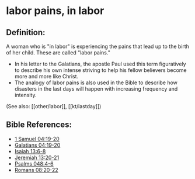 # labor pains, in labor #

## Definition: ##

A woman who is "in labor" is experiencing the pains that lead up to the birth of her child. These are called "labor pains."

* In his letter to the Galatians, the apostle Paul used this term figuratively to describe his own intense striving to help his fellow believers become more and more like Christ.
* The analogy of labor pains is also used in the Bible to describe how disasters in the last days will happen with increasing frequency and intensity.

(See also: [[other/labor]], [[kt/lastday]])

## Bible References: ##

* [1 Samuel 04:19-20](en/tn/1sa/help/04/19)
* [Galatians 04:19-20](en/tn/gal/help/04/19)
* [Isaiah 13:6-8](en/tn/isa/help/13/06)
* [Jeremiah 13:20-21](en/tn/jer/help/13/20)
* [Psalms 048:4-6](en/tn/psa/help/48/04)
* [Romans 08:20-22](en/tn/rom/help/08/20)